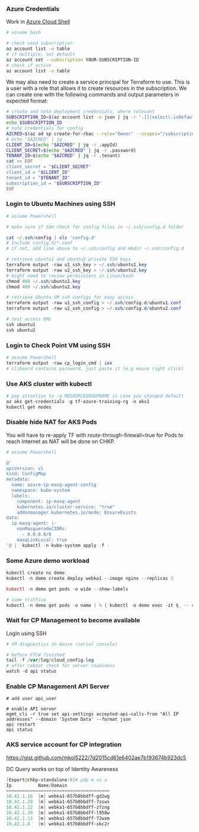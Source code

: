
### Azure Credentials

Work in [Azure Cloud Shell](https://shell.azure.com/)

```bash
# assume bash

# check used subscription
az account list -o table
# if multiple, set default
az account set --subscription YOUR-SUBSCRIPTION-ID
# check if active
az account list -o table
```

We may also need to create a service principal for Terraform to use. This is a user with a role that allows it to create resources in the subscription. We can create one with the following commands and output parameters in expected format:
```bash
# create and note deployment credentials, where relevant
SUBSCRIPTION_ID=$(az account list -o json | jq -r '.[]|select(.isDefault)|.id')
echo $SUBSCRIPTION_ID
# note credentials for config
AZCRED=$(az ad sp create-for-rbac --role="Owner" --scopes="/subscriptions/$SUBSCRIPTION_ID" -n tf-user -o json)
# echo "$AZCRED" | jq .
CLIENT_ID=$(echo "$AZCRED" | jq -r .appId)
CLIENT_SECRET=$(echo "$AZCRED" | jq -r .password)
TENANT_ID=$(echo "$AZCRED" | jq -r .tenant)
cat << EOF
client_secret = "$CLIENT_SECRET"
client_id = "$CLIENT_ID"
tenant_id = "$TENANT_ID"
subscription_id = "$SUBSCRIPTION_ID"
EOF
```


### Login to Ubuntu Machines using SSH

```powershell
# assume Powershell

# make sure if SSH check for config files in ~/.ssh/config.d folder

cat ~/.ssh/config | sls 'config.d'
# Include config.d/*.conf
# if not, add line above to ~/.ssh/config and mkdir ~/.ssh/config.d

# retrieve ubuntu1 and ubuntu2 private SSH keys
terraform output -raw u1_ssh_key > ~/.ssh/ubuntu1.key
terraform output -raw u2_ssh_key > ~/.ssh/ubuntu2.key
# might need to review permissions in Linux/bash
chmod 400 ~/.ssh/ubuntu1.key
chmod 400 ~/.ssh/ubuntu2.key

# retrieve Ubuntu VM ssh configs for easy access
terraform output -raw u1_ssh_config > ~/.ssh/config.d/ubuntu1.conf
terraform output -raw u2_ssh_config > ~/.ssh/config.d/ubuntu2.conf

# test access VMs
ssh ubuntu1
ssh ubuntu2
```

### Login to Check Point VM using SSH

```powershell
# assume Powershell
terraform output -raw cp_login_cmd | iex
# cliboard contains password, just paste it (e.g mouse right click)

```

### Use AKS cluster with kubectl

```powershell
# pay attantion to -g RESOURCEGROUPNAME in case you changed default
az aks get-credentials -g tf-azure-training-rg -n aks1
kubectl get nodes
```

### Disable hide NAT for AKS Pods
You will have to re-apply TF with route-through-firewall=true for Pods to reach Internet as NAT will be done on CHKP.

```powershell
# assume Powershell

@'
apiVersion: v1
kind: ConfigMap
metadata:
  name: azure-ip-masq-agent-config
  namespace: kube-system
  labels:
    component: ip-masq-agent
    kubernetes.io/cluster-service: "true"
    addonmanager.kubernetes.io/mode: EnsureExists
data:
  ip-masq-agent: |-
    nonMasqueradeCIDRs:
      - 0.0.0.0/0
    masqLinkLocal: true
'@ |  kubectl -n kube-system apply -f -

```

### Some Azure demo workload
```powershell
kubectl create ns demo
kubectl -n demo create deploy webka1 --image nginx --replicas 3

kubectl -n demo get pods -o wide --show-labels

# some traffice
kubectl -n demo get pods -o name | % { kubectl -n demo exec -it $_ -- curl ip.iol.cz/ip/ -s -m 2 }
```

### Wait for CP Management to become available
Login using SSH
```powershell
# VM diagnostics in Azure (serial console)

# before FTCW finished
tail -f /var/log/cloud_config.log
# after reboot check for server readiness
watch -d api status
```

### Enable CP Management API Server
```
# add user api_user

# enable API server
mgmt_cli -r true set api-settings accepted-api-calls-from "All IP addresses" --domain 'System Data' --format json
api restart
api status
```

### AKS service account for CP integration
https://gist.github.com/mkol5222/7d2015cd61e6402ae7b193674b923dc5

DC Query works on top of Identity Awareness
```powershell
[Expert@chkp-standalone:0]# pdp m su a
Ip          Name/Domain                
=======================================
10.42.1.16  [m] webka1-657b8bbdff-gd2wg
10.42.1.28  [m] webka1-657b8bbdff-7ssws
10.42.1.22  [m] webka1-657b8bbdff-zfzng
10.42.1.20  [m] webka1-657b8bbdff-l958w
10.42.1.13  [m] webka1-657b8bbdff-72wxm
10.42.1.8   [m] webka1-657b8bbdff-xkc2r
```